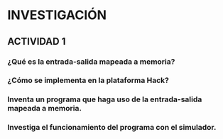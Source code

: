 # INVESTIGACIÓN

## ACTIVIDAD 1

### ¿Qué es la entrada-salida mapeada a memoria?

### ¿Cómo se implementa en la plataforma Hack?

### Inventa un programa que haga uso de la entrada-salida mapeada a memoria.

### Investiga el funcionamiento del programa con el simulador.